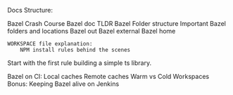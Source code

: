 Docs Structure:

Bazel Crash Course
    Bazel doc TLDR
Bazel Folder structure
    Important Bazel folders and locations
        Bazel out
        Bazel external
        Bazel home
    
    WORKSPACE file explanation:
        NPM install rules behind the scenes
    
Start with the first rule building a simple ts library.

Bazel on CI:
    Local caches
    Remote caches
    Warm vs Cold Workspaces
    Bonus: Keeping Bazel alive on Jenkins


